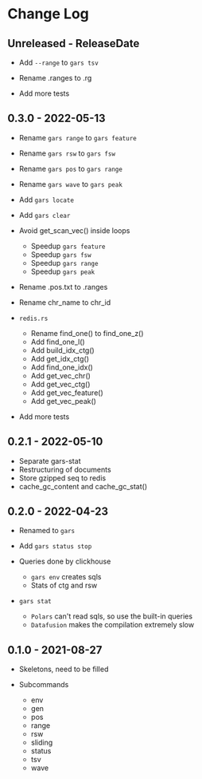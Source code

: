 # Change Log

## Unreleased - ReleaseDate

* Add `--range` to `gars tsv`

* Rename .ranges to .rg

* Add more tests

## 0.3.0 - 2022-05-13

* Rename `gars range` to `gars feature`
* Rename `gars rsw` to `gars fsw`
* Rename `gars pos` to `gars range`
* Rename `gars wave` to `gars peak`
* Add `gars locate`
* Add `gars clear`

* Avoid get_scan_vec() inside loops
    * Speedup `gars feature`
    * Speedup `gars fsw`
    * Speedup `gars range`
    * Speedup `gars peak`

* Rename .pos.txt to .ranges
* Rename chr_name to chr_id

* `redis.rs`
    * Rename find_one() to find_one_z()
    * Add find_one_l()
    * Add build_idx_ctg()
    * Add get_idx_ctg()
    * Add find_one_idx()
    * Add get_vec_chr()
    * Add get_vec_ctg()
    * Add get_vec_feature()
    * Add get_vec_peak()

* Add more tests

## 0.2.1 - 2022-05-10

* Separate gars-stat
* Restructuring of documents
* Store gzipped seq to redis
* cache_gc_content and cache_gc_stat()

## 0.2.0 - 2022-04-23

* Renamed to `gars`

* Add `gars status stop`

* Queries done by clickhouse
    * `gars env` creates sqls
    * Stats of ctg and rsw

* `gars stat`
    * `Polars` can't read sqls, so use the built-in queries
    * `Datafusion` makes the compilation extremely slow

## 0.1.0 - 2021-08-27

* Skeletons, need to be filled

* Subcommands
    * env
    * gen
    * pos
    * range
    * rsw
    * sliding
    * status
    * tsv
    * wave
